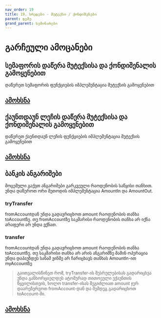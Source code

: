 ```yaml
---
nav_order: 19
title: 19. სრედები - მუტექსი / ქონდიშენები
parent: დემე
grand_parent: სემინარები
---
```


# გარჩეული ამოცანები

## სემაფორის დაწერა მუტექსისა და ქონდიშენალის გამოყენებით

დაწერეთ სემაფორის ფუნქციების იმპლემენტაცია მუტექსის გამოყენებით

## [ამოხსნა](../../../../exercises/concurrency/sem_using_mutex/sem_using_mutex.c)


## ქაუნთდაუნ ლეჩის დაწერა მუტექსისა და ქონდიშენალის გამოყენებით

დაწერეთ ქაუნთდაუნ ლეჩის ფუნქციების იმპლემენტაცია მუტექსის გამოყენებით

## [ამოხსნა](../../../../exercises/concurrency/count_down_latch/latch.c)


## ბანკის ანგარიშები

მოცემული გაქვთ ანგარიშები გარკვეული რაოდენობის საწყისი თანხით. უნდა დაწეროთ ორი მეთოდის იმპლემენტაცია AmountIn და AmountOut.

### tryTransfer

fromAccountდან უნდა გადავრიცხოთ amount რაოდენობის თანხა toAccountზე. თუ fromAccountზე საკმარისი რაოდენობის თანხა არ იქნა არაფერი არ უნდა ვქნათ.

### transfer

fromAccountდან უნდა გადავრიცხოთ amount რაოდენობის თანხა toAccountზე. თუ საკმარისი თანხა არ არის ანგარიშზე მაშინ ოპერაცია უნდა დაპაუზდეს სანამ ვინმე არ ჩარიცხავს თანხას AmountIn-ით myAccountზე

> გაითვალისწინეთ რომ, tryTransfer-ის შესრულებისას გადარიცხვა უნდა განხორციელდეს ატომურად თითოეული ექაუნთის წყვილისთვის, ხოლო transfer-ისას შეგიძლიათ amount ჯერ დაარეზერვოთ fromAccount-დან და შემდეგ გადარიცხოთ toAccount-ში.

## [ამოხსნა](../../../../exercises/concurrency/accounts/main.c)
